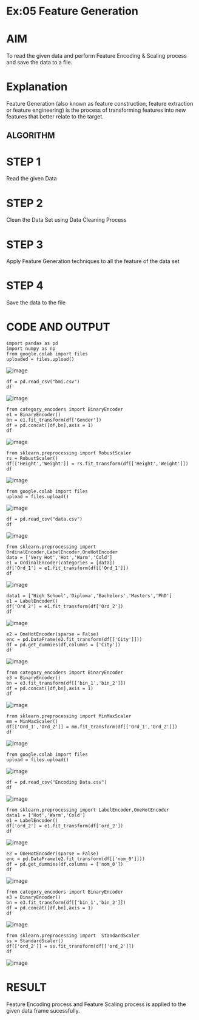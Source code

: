 # Ex:05 Feature Generation

# AIM
To read the given data and perform  Feature Encoding & Scaling process and save the data to a file.


# Explanation
Feature Generation (also known as feature construction, feature extraction or feature engineering) is the process of transforming features into new features that better relate to the target.

## ALGORITHM

# STEP 1
Read the given Data

# STEP 2
Clean the Data Set using Data Cleaning Process

# STEP 3
Apply Feature Generation techniques to all the feature of the data set

# STEP 4
Save the data to the file

# CODE AND OUTPUT
```
import pandas as pd
import numpy as np
from google.colab import files
uploaded = files.upload()
```
![image](https://github.com/Vaish-1011/ODD2023-Datascience-Ex-05/assets/135130074/5a9ed7ca-0242-49c9-887d-650bc6faa419)
```
df = pd.read_csv("bmi.csv")
df
```
![image](https://github.com/Vaish-1011/ODD2023-Datascience-Ex-05/assets/135130074/161aae55-e30c-4c1d-a862-ceebec2bf55d)
```
from category_encoders import BinaryEncoder
e1 = BinaryEncoder()
bn = e1.fit_transform(df['Gender'])
df = pd.concat([df,bn],axis = 1)
df
```
![image](https://github.com/Vaish-1011/ODD2023-Datascience-Ex-05/assets/135130074/ca7992ef-4a69-47ea-a11b-0c3efae7d0db)
```
from sklearn.preprocessing import RobustScaler
rs = RobustScaler()
df[['Height','Weight']] = rs.fit_transform(df[['Height','Weight']])
df
```
![image](https://github.com/Vaish-1011/ODD2023-Datascience-Ex-05/assets/135130074/b6f5c142-61d4-4b03-b878-41c4ef6be381)
```
from google.colab import files
upload = files.upload()
```
![image](https://github.com/Vaish-1011/ODD2023-Datascience-Ex-05/assets/135130074/3992b7fd-081a-41aa-964e-19f0c9a72e5a)
```
df = pd.read_csv("data.csv")
df
```
![image](https://github.com/Vaish-1011/ODD2023-Datascience-Ex-05/assets/135130074/bfe12410-71a3-4b29-9b49-e2531df1a63d)
```
from sklearn.preprocessing import OrdinalEncoder,LabelEncoder,OneHotEncoder
data = ['Very Hot','Hot','Warm','Cold']
e1 = OrdinalEncoder(categories = [data])
df['Ord_1'] = e1.fit_transform(df[['Ord_1']])
df
```
![image](https://github.com/Vaish-1011/ODD2023-Datascience-Ex-05/assets/135130074/906a2d2f-d36f-469f-8592-84c2b439df1c)
```
data1 = ['High School','Diploma','Bachelors','Masters','PhD']
e1 = LabelEncoder()
df['Ord_2'] = e1.fit_transform(df['Ord_2'])
df
```
![image](https://github.com/Vaish-1011/ODD2023-Datascience-Ex-05/assets/135130074/2b0b03e5-b520-419c-b888-f5e4845adf84)
```
e2 = OneHotEncoder(sparse = False)
enc = pd.DataFrame(e2.fit_transform(df[['City']]))
df = pd.get_dummies(df,columns = ['City'])
df
```
![image](https://github.com/Vaish-1011/ODD2023-Datascience-Ex-05/assets/135130074/c322517f-0e18-4b8c-b563-5b3a588e8fa5)
```
from category_encoders import BinaryEncoder
e3 = BinaryEncoder()
bn = e3.fit_transform(df[['bin_1','bin_2']])
df = pd.concat([df,bn],axis = 1)
df
```
![image](https://github.com/Vaish-1011/ODD2023-Datascience-Ex-05/assets/135130074/8a40edb3-ccb7-4097-ba39-9e2838c4671e)
```
from sklearn.preprocessing import MinMaxScaler
mm = MinMaxScaler()
df[['Ord_1','Ord_2']] = mm.fit_transform(df[['Ord_1','Ord_2']])
df
```
![image](https://github.com/Vaish-1011/ODD2023-Datascience-Ex-05/assets/135130074/0416d008-0d52-48d5-bc75-b16de95c9eea)
```
from google.colab import files
upload = files.upload()
```
![image](https://github.com/Vaish-1011/ODD2023-Datascience-Ex-05/assets/135130074/03dfb5b7-8755-4f63-b145-0ec847a1b842)
```
df = pd.read_csv("Encoding Data.csv")
df
```
![image](https://github.com/Vaish-1011/ODD2023-Datascience-Ex-05/assets/135130074/d5a53906-47c1-455e-a4ef-8ce8f8ee6c1c)
```
from sklearn.preprocessing import LabelEncoder,OneHotEncoder
data1 = ['Hot','Warm','Cold']
e1 = LabelEncoder()
df['ord_2'] = e1.fit_transform(df['ord_2'])
df
```
![image](https://github.com/Vaish-1011/ODD2023-Datascience-Ex-05/assets/135130074/6c0eae13-7769-4cd2-b351-87f278ec8d49)
```
e2 = OneHotEncoder(sparse = False)
enc = pd.DataFrame(e2.fit_transform(df[['nom_0']]))
df = pd.get_dummies(df,columns = ['nom_0'])
df
```
![image](https://github.com/Vaish-1011/ODD2023-Datascience-Ex-05/assets/135130074/990ecdc3-9488-4030-a1cc-94c4fe18694b)
```
from category_encoders import BinaryEncoder
e3 = BinaryEncoder()
bn = e3.fit_transform(df[['bin_1','bin_2']])
df = pd.concat([df,bn],axis = 1)
df
```
![image](https://github.com/Vaish-1011/ODD2023-Datascience-Ex-05/assets/135130074/a46c9667-5a01-498e-beff-6d87e1b2daaa)
```
from sklearn.preprocessing import  StandardScaler
ss = StandardScaler()
df[['ord_2']] = ss.fit_transform(df[['ord_2']])
df
```
![image](https://github.com/Vaish-1011/ODD2023-Datascience-Ex-05/assets/135130074/8082656a-3ee1-4097-a835-001f40183765)


# RESULT
Feature Encoding process and Feature Scaling process is applied to the given data frame sucessfully.
